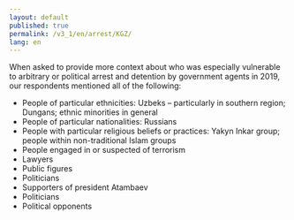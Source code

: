 ```yaml
---
layout: default
published: true
permalink: /v3_1/en/arrest/KGZ/
lang: en
---
```

When asked to provide more context about who was especially vulnerable to arbitrary or political arrest and detention by government agents in 2019, our respondents mentioned all of the following: 

-	People of particular ethnicities: Uzbeks – particularly in southern region; Dungans; ethnic minorities in general
-	People of particular nationalities: Russians
-	People with particular religious beliefs or practices: Yakyn Inkar group; people within non-traditional Islam groups
-	People engaged in or suspected of terrorism
-	Lawyers
-	Public figures
-	Politicians
-	Supporters of president Atambaev
-	Politicians
-	Political opponents